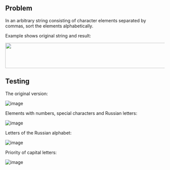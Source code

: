 ## Problem

In an arbitrary string consisting of character elements separated by commas, sort the elements alphabetically.

Example shows original string and result:

<img src="https://user-images.githubusercontent.com/76550825/166146962-afc85fc9-dcc1-4410-aecb-0dbd75709571.png" width="533" height="80">

## Testing

The original version:

![image](https://user-images.githubusercontent.com/76550825/166146998-1f7dfec5-909a-4ea8-ad5f-e2854308a8ab.png)

Elements with numbers, special characters and Russian letters:

![image](https://user-images.githubusercontent.com/76550825/166147008-cc473327-f844-4b5c-ab13-6e38deb57edb.png)

Letters of the Russian alphabet:

![image](https://user-images.githubusercontent.com/76550825/166147018-f6d36a4d-79a6-4acc-9f48-4411fce55b74.png)

Priority of capital letters:

![image](https://user-images.githubusercontent.com/76550825/166147028-2cae1f23-c9b7-41df-b4e3-b10f34de6150.png)
